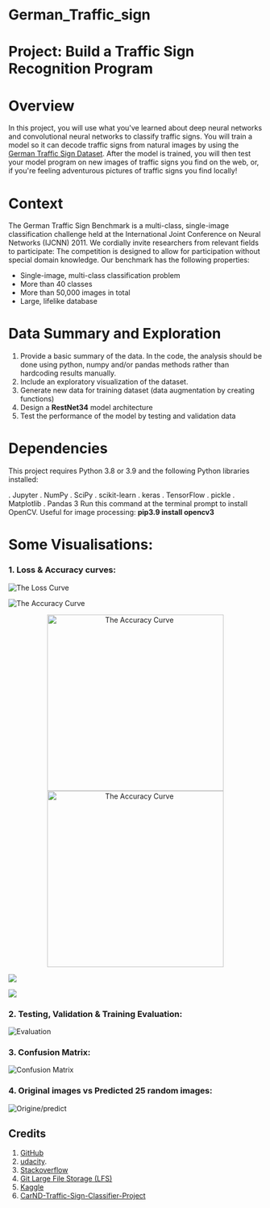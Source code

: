 # German_Traffic_sign
# Project: Build a Traffic Sign Recognition Program

# Overview
In this project, you will use what you've learned about deep neural networks and convolutional neural networks to classify traffic signs. 
You will train a model so it can decode traffic signs from natural images by using the [German Traffic Sign Dataset](https://www.kaggle.com/meowmeowmeowmeowmeow/gtsrb-german-traffic-sign).
After the model is trained, you will then test your model program on new images of traffic signs you find on the web, or, if you're feeling adventurous pictures of traffic signs you find locally!

# Context

The German Traffic Sign Benchmark is a multi-class, single-image classification challenge held at the International Joint Conference on Neural Networks (IJCNN) 2011. We cordially invite researchers from relevant fields to participate: The competition is designed to allow for participation without special domain knowledge. Our benchmark has the following properties:
  - Single-image, multi-class classification problem
  - More than 40 classes 
  - More than 50,000 images in total
  - Large, lifelike database

# Data Summary and Exploration
  1. Provide a basic summary of the data. In the code, the analysis should be done using python, numpy and/or pandas methods rather than hardcoding results manually.
  2. Include an exploratory visualization of the dataset.
  3. Generate new data for training dataset (data augmentation by creating functions)
  4. Design a **RestNet34** model architecture
  5. Test the performance of the model by testing and validation data


# Dependencies
This project requires Python 3.8 or 3.9 and the following Python libraries installed:

. Jupyter
. NumPy
. SciPy
. scikit-learn
. keras
. TensorFlow
. pickle
. Matplotlib
. Pandas 
3 Run this command at the terminal prompt to install OpenCV. 
Useful for image processing: **pip3.9 install opencv3**

# Some Visualisations:
### 1. Loss & Accuracy curves:
![The Loss Curve](perfomance/LOSScurve.png)


![The Accuracy Curve](perfomance/ACCCURVE.PNG)
<p align="center">
  <img src="perfomance/ACCCURVE.PNG" width="350" title="The Accuracy Curve">
  <img src="perfomance/ACCCURVE.PNG" width="350" alt="The Accuracy Curve">
</p> 

<img src="perfomance/ACCCURVE.PNG" />

![](perfomance/ACCCURVE.PNG)



### 2. Testing, Validation & Training Evaluation:
![Evaluation](perfomance/testValTrain.PNG)



### 3. Confusion Matrix:
![Confusion Matrix](perfomance/confusionmatrix.PNG)



### 4. Original images vs Predicted 25 random images:
![Origine/predict](perfomance/downloadvisvis.png)


## Credits

1. [GitHub](http://github.com)
2. [udacity](https://www.udacity.com/).
3. [Stackoverflow](https://stackoverflow.com)
4. [Git Large File Storage (LFS)](https://git-lfs.github.com/)
6. [Kaggle](https://www.kaggle.com/)
7. [CarND-Traffic-Sign-Classifier-Project](https://github.com/udacity/CarND-Traffic-Sign-Classifier-Project)
